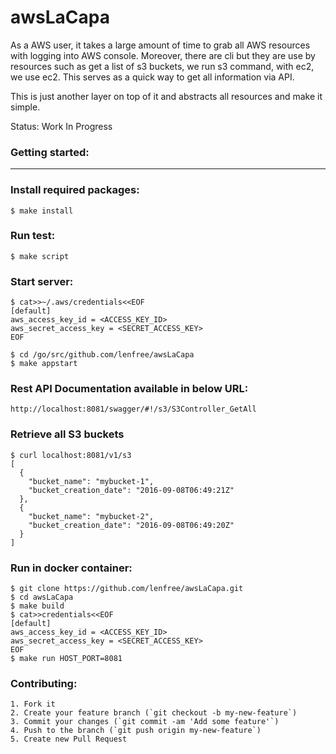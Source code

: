 awsLaCapa
==========

As a AWS user, it takes a large amount of time to grab all AWS resources with
logging into AWS console. Moreover, there are cli but they are use by resources
such as get a list of s3 buckets, we run s3 command, with ec2, we use ec2. This
serves as a quick way to get all information via API.

This is just another layer on top of it and abstracts all resources and make 
it simple.

Status: Work In Progress

### Getting started:
----------------

### Install required packages:
```
$ make install
```

### Run test:
```
$ make script
```

### Start server:
```
$ cat>>~/.aws/credentials<<EOF
[default]
aws_access_key_id = <ACCESS_KEY_ID>
aws_secret_access_key = <SECRET_ACCESS_KEY>
EOF

$ cd /go/src/github.com/lenfree/awsLaCapa
$ make appstart
```

### Rest API Documentation available in below URL:
```
http://localhost:8081/swagger/#!/s3/S3Controller_GetAll
```


### Retrieve all S3 buckets
```
$ curl localhost:8081/v1/s3
[
  {
    "bucket_name": "mybucket-1",
    "bucket_creation_date": "2016-09-08T06:49:21Z"
  },
  {
    "bucket_name": "mybucket-2",
    "bucket_creation_date": "2016-09-08T06:49:20Z"
  }
]
```

### Run in docker container:
```
$ git clone https://github.com/lenfree/awsLaCapa.git
$ cd awsLaCapa
$ make build
$ cat>>credentials<<EOF
[default]
aws_access_key_id = <ACCESS_KEY_ID>
aws_secret_access_key = <SECRET_ACCESS_KEY>
EOF
$ make run HOST_PORT=8081
```

### Contributing:
```
1. Fork it
2. Create your feature branch (`git checkout -b my-new-feature`)
3. Commit your changes (`git commit -am 'Add some feature'`)
4. Push to the branch (`git push origin my-new-feature`)
5. Create new Pull Request
```
